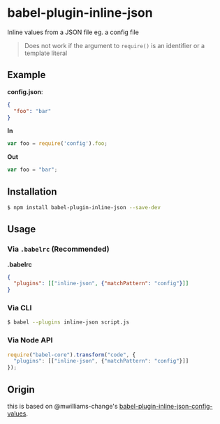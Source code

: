 # babel-plugin-inline-json

Inline values from a JSON file eg. a config file

> Does not work if the argument to `require()` is an identifier or a template literal

## Example

**config.json**:

```json
{
  "foo": "bar"
}
```

**In**

```js
var foo = require('config').foo;
```

**Out**

```js
var foo = "bar";
```

## Installation

```sh
$ npm install babel-plugin-inline-json --save-dev
```

## Usage

### Via `.babelrc` (Recommended)

**.babelrc**

```json
{
  "plugins": [["inline-json", {"matchPattern": "config"}]]
}
```

### Via CLI

```sh
$ babel --plugins inline-json script.js
```

### Via Node API

```javascript
require("babel-core").transform("code", {
  "plugins": [["inline-json", {"matchPattern": "config"}]]
});
```

## Origin
this is based on @mwilliams-change's [babel-plugin-inline-json-config-values](https://github.com/mwilliams-change/babel-plugin-inline-json-config-values).
